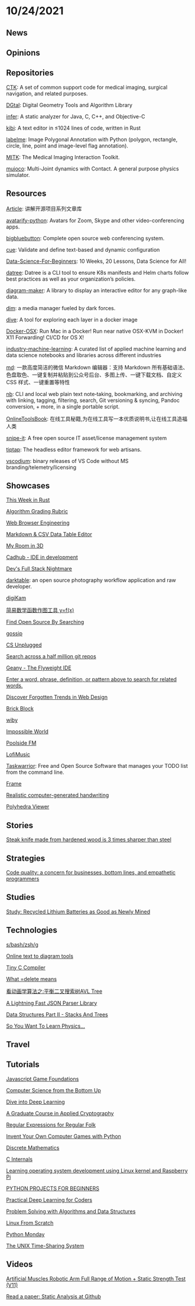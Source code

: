 # 10/24/2021

## News

## Opinions

## Repositories
[CTK](https://github.com/commontk/CTK): A set of common support code for medical imaging, surgical navigation, and related purposes.

[DGtal](https://github.com/DGtal-team/DGtal): Digital Geometry Tools and Algorithm Library

[infer](https://github.com/facebook/infer): A static analyzer for Java, C, C++, and Objective-C

[kibi](https://github.com/ilai-deutel/kibi): A text editor in ≤1024 lines of code, written in Rust

[labelme](https://github.com/wkentaro/labelme): Image Polygonal Annotation with Python (polygon, rectangle, circle, line, point and image-level flag annotation).

[MITK](https://github.com/MITK/MITK): The Medical Imaging Interaction Toolkit.

[mujoco](https://github.com/deepmind/mujoco): Multi-Joint dynamics with Contact. A general purpose physics simulator.

## Resources
[Article](https://github.com/HelloGitHub-Team/Article): 讲解开源项目系列文章库

[avatarify-python](https://github.com/alievk/avatarify-python): Avatars for Zoom, Skype and other video-conferencing apps.

[bigbluebutton](https://github.com/bigbluebutton/bigbluebutton): Complete open source web conferencing system.

[cue](https://github.com/cue-lang/cue): Validate and define text-based and dynamic configuration

[Data-Science-For-Beginners](https://github.com/microsoft/Data-Science-For-Beginners): 10 Weeks, 20 Lessons, Data Science for All!

[datree](https://github.com/datreeio/datree): Datree is a CLI tool to ensure K8s manifests and Helm charts follow best practices as well as your organization’s policies.

[diagram-maker](https://github.com/awslabs/diagram-maker): A library to display an interactive editor for any graph-like data.

[dim](https://github.com/Dusk-Labs/dim): a media manager fueled by dark forces.

[dive](https://github.com/wagoodman/dive): A tool for exploring each layer in a docker image

[Docker-OSX](https://github.com/sickcodes/Docker-OSX): Run Mac in a Docker! Run near native OSX-KVM in Docker! X11 Forwarding! CI/CD for OS X!

[industry-machine-learning](https://github.com/firmai/industry-machine-learning): A curated list of applied machine learning and data science notebooks and libraries across different industries

[md](https://github.com/doocs/md): 一款高度简洁的微信 Markdown 编辑器：支持 Markdown 所有基础语法、色盘取色、一键复制并粘贴到公众号后台、多图上传、一键下载文档、自定义 CSS 样式、一键重置等特性

[nb](https://github.com/xwmx/nb): CLI and local web plain text note‑taking, bookmarking, and archiving with linking, tagging, filtering, search, Git versioning & syncing, Pandoc conversion, + more, in a single portable script.

[OnlineToolsBook](https://github.com/zhaoolee/OnlineToolsBook): 在线工具秘籍,为在线工具写一本优质说明书,让在线工具造福人类

[snipe-it](https://github.com/snipe/snipe-it): A free open source IT asset/license management system

[tiptap](https://github.com/ueberdosis/tiptap): The headless editor framework for web artisans.

[vscodium](https://github.com/VSCodium/vscodium): binary releases of VS Code without MS branding/telemetry/licensing

## Showcases
[This Week in Rust](https://this-week-in-rust.org/)

[Algorithm Grading Rubric](https://docs.google.com/spreadsheets/d/1gy9cmPwNhZvola7kqnfY3DElk7PYrz2ARpaCODTp8Go/edit#gid=0)

[Web Browser Engineering](https://browser.engineering/)

[Markdown & CSV Data Table Editor](https://eviltester.github.io/grid-table-editor/)

[My Room in 3D](https://my-room-in-3d.vercel.app/)

[Cadhub - IDE in development](https://cadhub.xyz/u/caterpillar/moving_fish/ide)

[Dev's Full Stack Nightmare](https://sleepy-meadow-72878.herokuapp.com/)

[darktable](https://www.darktable.org/): an open source photography workflow application and raw developer.

[digiKam](https://www.digikam.org/)

[简易数学函数作图工具 y=f(x)](https://helloacm.com/tools/math-plot-graph/)

[Find Open Source By Searching](https://awesomeopensource.com/)

[gossip](https://pearmini.gitee.io/gossip/)

[CS Unplugged](https://www.csunplugged.org/en/topics/)

[Search across a half million git repos](https://grep.app/)

[Geany - The Flyweight IDE](https://www.geany.org/)

[Enter a word, phrase, definition, or pattern above to search for related words.](https://www.onelook.com/thesaurus/)

[Discover Forgotten Trends in Web Design](https://www.webdesignmuseum.org/)

[Brick Block](http://oskarstalberg.com/game/house/index.html)

[wiby](https://wiby.org/)

[Impossible World](https://im-possible.info/english/library/index.html)

[Poolside FM](https://poolsuite.net/)

[LofiMusic](https://lofimusic.app/)

[Taskwarrior](https://taskwarrior.org/): Free and Open Source Software that manages your TODO list from the command line.

[Frame](https://framevr.io/)

[Realistic computer-generated handwriting](https://www.calligrapher.ai/)

[Polyhedra Viewer](https://polyhedra.tessera.li/)

## Stories
[Steak knife made from hardened wood is 3 times sharper than steel](https://newatlas.com/materials/steak-knife-hardened-wood-3-times-sharper/)

## Strategies
[Code quality: a concern for businesses, bottom lines, and empathetic programmers](https://stackoverflow.blog/2021/10/18/code-quality-a-concern-for-businesses-bottom-lines-and-empathetic-programmers/)

## Studies
[Study: Recycled Lithium Batteries as Good as Newly Mined](https://spectrum.ieee.org/recycled-batteries-good-as-newly-mined)

## Technologies
[s/bash/zsh/g](https://www.arp242.net/why-zsh.html)

[Online text to diagram tools](https://xosh.org/text-to-diagram/)

[Tiny C Compiler](https://bellard.org/tcc/)

[What =delete means](https://quuxplusone.github.io/blog/2021/10/17/equals-delete-means/)

[看动画学算法之:平衡二叉搜索树AVL Tree](https://my.oschina.net/flydean/blog/5280101)

[A Lightning Fast JSON Parser Library](https://www.i-programmer.info/news/90-tools/14931-a-lightening-fast-json-parser-library.html)

[Data Structures Part II - Stacks And Trees](https://www.i-programmer.info/babbages-bag/357-advanced-data-structures.html)

[So You Want To Learn Physics...](https://www.susanjfowler.com/blog/2016/8/13/so-you-want-to-learn-physics)

## Travel

## Tutorials
[Javascript Game Foundations](https://codeincomplete.com/articles/javascript-game-foundations/)

[Computer Science from the Bottom Up](https://www.bottomupcs.com/index.xhtml)

[Dive into Deep Learning](https://d2l.ai/)

[A Graduate Course in Applied Cryptography](https://toc.cryptobook.us/)

[Regular Expressions for Regular Folk](https://refrf.dev/)

[Invent Your Own Computer Games with Python](https://www.dbooks.org/invent-your-own-computer-games-with-python-1503212300/)

[Discrete Mathematics](http://discrete.openmathbooks.org/dmoi3.html)

[C Internals](https://www.avabodh.com/cin/cin.html)

[Learning operating system development using Linux kernel and Raspberry Pi](https://s-matyukevich.github.io/raspberry-pi-os/)

[PYTHON PROJECTS FOR BEGINNERS](https://www.codewithrepl.it/python-projects-for-beginners.html)

[Practical Deep Learning for Coders](https://course.fast.ai/)

[Problem Solving with Algorithms and Data Structures](https://www.cs.auckland.ac.nz/compsci105s1c/resources/ProblemSolvingwithAlgorithmsandDataStructures.pdf)

[Linux From Scratch](https://www.linuxfromscratch.org/lfs/view/10.0-rc1/index.html)

[Python Monday](http://damiantgordon.com/PythonMonday/)

[The UNIX Time-Sharing System](https://chsasank.com/classic_papers/unix-time-sharing-system.html)

## Videos
[Artificial Muscles Robotic Arm Full Range of Motion + Static Strength Test (V11)](https://www.youtube.com/watch?v=guDIwspRGJ8)

[Read a paper: Static Analysis at Github](https://www.youtube.com/watch?v=YoOFJApmPKc)
